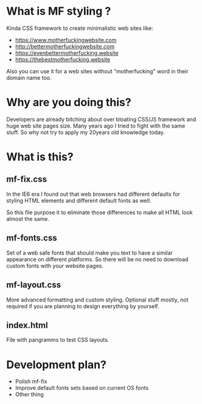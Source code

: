 # What is MF styling ?

Kinda CSS framework to create minimalistic web sites like:

 - https://www.motherfuckingwebsite.com
 - http://bettermotherfuckingwebsite.com
 - https://evenbettermotherfucking.website
 - https://thebestmotherfucking.website
 
Also you can use it for a web sites without "motherfucking" word in their domain name too.


# Why are you doing this?

Developers are already bitching about over bloating CSS/JS framework and huge web site pages size.
Many years ago I tried to fight with the same stuff.
So why not try to apply my 20years old knowledge today.

# What is this?

## mf-fix.css

In the IE6 era I found out that web browsers had different defaults for styling HTML elements
and different default fonts as well.

So this file purpose it to eliminate those differences to make all HTML look almost the same.

## mf-fonts.css

Set of a web safe fonts that should make you text to have a similar appearance on different platforms.
So there will be no need to download custom fonts with your website pages.

## mf-layout.css

More advanced formatting and custom styling.
Optional stuff mostly, not required if you are planning to design everything by yourself.

## index.html

File with pangramms to test CSS layouts.


# Development plan?

 - Polish mf-fix
 - Improve default fonts sets based on current OS fonts
 - Other thing

